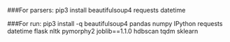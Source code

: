 ###For parsers:
pip3 install beautifulsoup4 requests datetime

###For run:
pip3 install -q beautifulsoup4 pandas numpy IPython requests datetime flask nltk pymorphy2 joblib==1.1.0 hdbscan tqdm sklearn